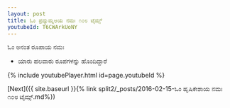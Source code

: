 ```yaml
---
layout: post
title: ಓಂ ಪ್ರದ್ಯುಮ್ನಅಯ ನಮಃ ೧೦೮ ಟೈಮ್ಸ್
youtubeId: T6CWArkUoNY
---
```

 
 
 ಓಂ ಅನಂತ ರೂಪಾಯ ನಮಃ  
 
 -  ಯಾರು ಹಲವಾರು ರೂಪಗಳನ್ನು ಹೊಂದಿದ್ದಾರೆ 
 
  
 
  
 
 
 
 
 
 


{% include youtubePlayer.html id=page.youtubeId %}
 
[Next]({{ site.baseurl }}{% link  split2/_posts/2016-02-15-ಓಂ ಹೃಷಿಕೇಶಾಯ ನಮಃ ೧೦೮ ಟೈಮ್ಸ್.md%})
 
